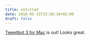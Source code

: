 ```yaml
---
title: untitled
date: 2018-05-15T23:20:34+02:00
draft: false
---
```


[Tweetbot 3 for Mac](https://geo.itunes.apple.com/us/app/tweetbot-3-for-twitter/id1384080005?mt=12&at=1010lGGq) is out! Looks great.
